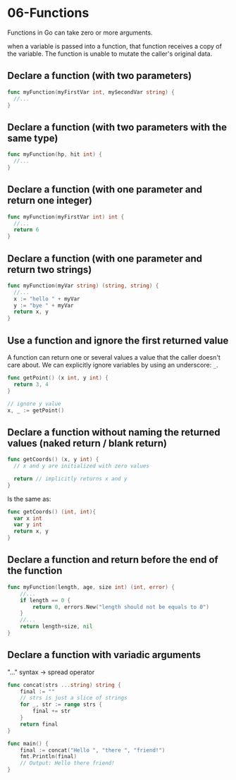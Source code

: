 # 06-Functions

Functions in Go can take zero or more arguments.

when a variable is passed into a function, that function receives a copy of the variable. The function is unable to mutate the caller's original data.

## Declare a function (with two parameters)

```go
func myFunction(myFirstVar int, mySecondVar string) {
  //...
}
```

## Declare a function (with two parameters with the same type)

```go
func myFunction(hp, hit int) {
  //...
}

```

## Declare a function (with one parameter and return one integer)

```go
func myFunction(myFirstVar int) int {
  //...
  return 6
}
```

## Declare a function (with one parameter and return two strings)

```go
func myFunction(myVar string) (string, string) {
  //...
  x := "hello " + myVar
  y := "bye " + myVar
  return x, y
}
```

## Use a function and ignore the first returned value

A function can return one or several values a value that the caller doesn't care about. We can explicitly ignore variables by using an underscore: `_`.

```go
func getPoint() (x int, y int) {
  return 3, 4
}

// ignore y value
x, _ := getPoint()
```

## Declare a function without naming the returned values (naked return / blank return)

```go
func getCoords() (x, y int) {
  // x and y are initialized with zero values

  return // implicitly returns x and y
}
```

Is the same as:

```go
func getCoords() (int, int){
  var x int
  var y int
  return x, y
}
```

## Declare a function and return before the end of the function

```go
func myFunction(length, age, size int) (int, error) {
    //...
	if length == 0 {
		return 0, errors.New("length should not be equals to 0")
	}
    //...
	return length+size, nil
}
```

## Declare a function with variadic arguments

"..." syntax -> spread operator

```go
func concat(strs ...string) string {
    final := ""
    // strs is just a slice of strings
    for _, str := range strs {
        final += str
    }
    return final
}

func main() {
    final := concat("Hello ", "there ", "friend!")
    fmt.Println(final)
    // Output: Hello there friend!
}
```